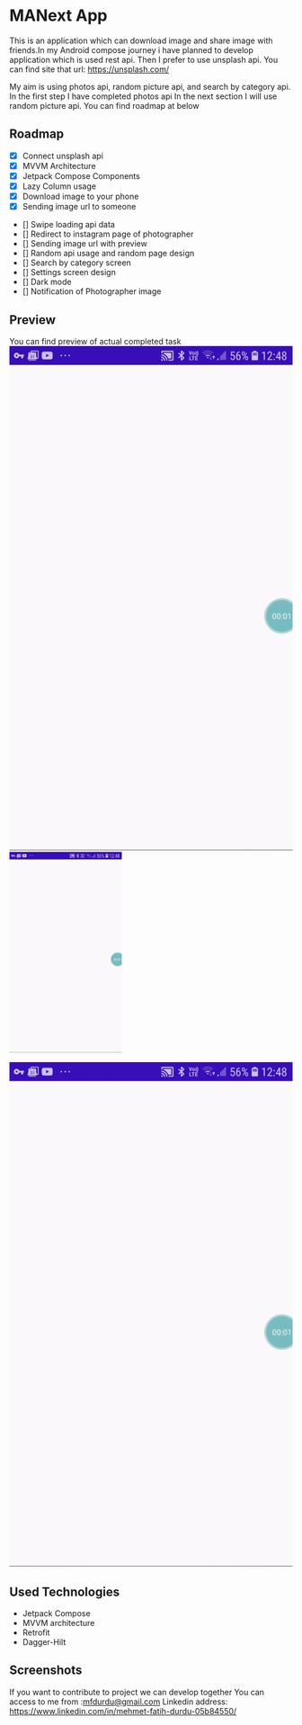 # MANext App

This is an application which can download image and share image with friends.In my Android compose 
journey i have planned to develop application which is used rest api. Then I  prefer to use unsplash api. You can find site that url: https://unsplash.com/

My aim is using photos api, random picture api, and search by category api. In the first step I have completed photos api
In the next section I will use random picture api. You can find roadmap at below


## Roadmap
- [X] Connect unsplash api
- [X] MVVM Architecture
- [X] Jetpack Compose Components
- [X] Lazy Column usage
- [X] Download image to your phone
- [X] Sending image url to someone
- [] Swipe loading api data
- [] Redirect to instagram page of photographer 
- [] Sending image url with preview
- [] Random api usage and random page design
- [] Search by category screen
- [] Settings screen design
- [] Dark mode
- [] Notification of Photographer image

## Preview
You can find preview of actual completed task
![Preview](/readme-files/preview.gif)
<img src="./readme-files/preview.gif?raw=true" width="200px"/>
<p align="center">
  <img src="/readme-files/preview.gif" alt="animated" />
</p>



## Used Technologies
- Jetpack Compose
- MVVM architecture
- Retrofit
- Dagger-Hilt

## Screenshots
If you want to contribute to project we can develop together
You can access to me from :mfdurdu@gmail.com 
Linkedin address: https://www.linkedin.com/in/mehmet-fatih-durdu-05b84550/



